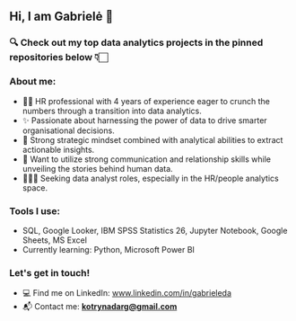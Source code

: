 ## Hi, I am Gabrielė 👋

### 🔍 Check out my top data analytics projects in the pinned repositories below 👇🏻

### About me:

- 👯‍♀️ HR professional with 4 years of experience eager to crunch the numbers through a transition into data analytics.
- ✨ Passionate about harnessing the power of data to drive smarter organisational decisions.
- 🧠 Strong strategic mindset combined with analytical abilities to extract actionable insights.
- 💬 Want to utilize strong communication and relationship skills while unveiling the stories behind human data.
- 🕵🏻‍♀️ Seeking data analyst roles, especially in the HR/people analytics space.
### Tools I use: 
- SQL, Google Looker, IBM SPSS Statistics 26, Jupyter Notebook, Google Sheets, MS Excel
- Currently learning: Python, Microsoft Power BI
### Let's get in touch!   
- 💻 Find me on LinkedIn: www.linkedin.com/in/gabrieleda
- 📬 Contact me: **kotrynadarg@gmail.com**

